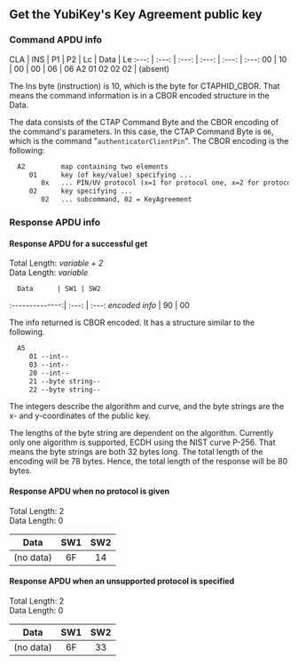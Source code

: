 <!-- Copyright 2022 Yubico AB

Licensed under the Apache License, Version 2.0 (the "License");
you may not use this file except in compliance with the License.
You may obtain a copy of the License at

    http://www.apache.org/licenses/LICENSE-2.0

Unless required by applicable law or agreed to in writing, software
distributed under the License is distributed on an "AS IS" BASIS,
WITHOUT WARRANTIES OR CONDITIONS OF ANY KIND, either express or implied.
See the License for the specific language governing permissions and
limitations under the License. -->

## Get the YubiKey's Key Agreement public key

### Command APDU info

CLA | INS | P1 | P2 | Lc | Data | Le
:---: | :---: | :---: | :---: | :---: | :---:
00 | 10 | 00 | 00 | 06 | 06 A2 01 02 02 02 | (absent)

The Ins byte (instruction) is 10, which is the byte for CTAPHID_CBOR.
That means the command information is in a CBOR encoded structure in the
Data.

The data consists of the CTAP Command Byte and the CBOR encoding of the
command's parameters. In this case, the CTAP Command Byte is `06`,
which is the command "`authenticatorClientPin`". The CBOR encoding is
the following:

```txt
  A2         map containing two elements
     01      key (of key/value) specifying ...
        0x   ... PIN/UV protocol (x=1 for protocol one, x=2 for protocol two)
     02      key specifying ...
        02   ... subcommand, 02 = KeyAgreement
```

### Response APDU info

#### Response APDU for a successful get

Total Length: *variable + 2*\
Data Length: *variable*

      Data      | SW1 | SW2

:--------------:| :---: | :---:
*encoded info* | 90 | 00

The info returned is CBOR encoded. It has a structure similar to the
following.

```txt
  A5
     01 --int--
     03 --int--
     20 --int--
     21 --byte string--
     22 --byte string--
```

The integers describe the algorithm and curve, and the byte strings are
the x- and y-coordinates of the public key.

The lengths of the byte string are dependent on the algorithm.
Currently only one algorithm is supported, ECDH using the NIST curve
P-256. That means the byte strings are both 32 bytes long. The total
length of the encoding will be 78 bytes. Hence, the total length of the
response will be 80 bytes.

#### Response APDU when no protocol is given

Total Length: 2\
Data Length: 0

   Data    | SW1 | SW2 
:---------:|:---:|:---:
 (no data) | 6F  | 14  

#### Response APDU when an unsupported protocol is specified

Total Length: 2\
Data Length: 0

   Data    | SW1 | SW2 
:---------:|:---:|:---:
 (no data) | 6F  | 33  
